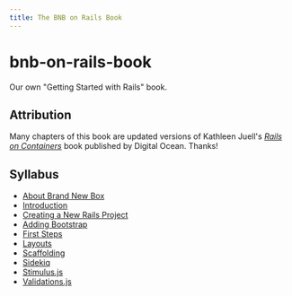 ```yaml
---
title: The BNB on Rails Book
---
```


# bnb-on-rails-book
Our own "Getting Started with Rails" book.

## Attribution

Many chapters of this book are updated versions of Kathleen Juell's [_Rails on Containers_](https://assets.digitalocean.com/books/rails-containers-book.pdf) book published by Digital Ocean. Thanks!

## Syllabus

* [About Brand New Box](about.html)
* [Introduction](introduction.html)
* [Creating a New Rails Project](rails-new.html)
* [Adding Bootstrap](bootstrap.html)
* [First Steps](first-steps.html)
* [Layouts](layouts.html)
* [Scaffolding](scaffolding.html)
* [Sidekiq](sidekiq.html)
* [Stimulus.js](stimulus.html)
* [Validations.js](stimulus.html)
